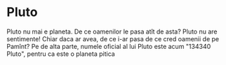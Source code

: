 # Pluto

Pluto nu mai e planeta. De ce oamenilor le pasa atît de asta? Pluto nu are
sentimente! Chiar daca ar avea, de ce i-ar pasa de ce cred oamenii de pe Pamînt?
Pe de alta parte, numele oficial al lui Pluto este acum "134340 Pluto", pentru
ca este o planeta pitica
